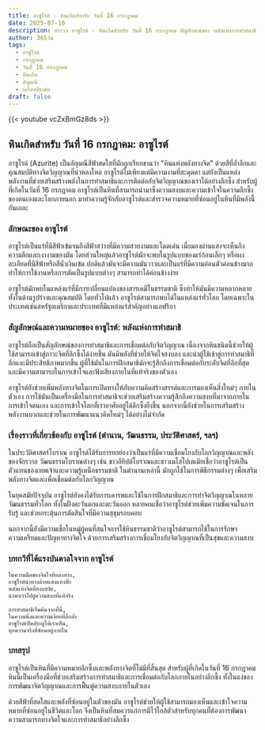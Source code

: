 ```yaml
---
title: อาซูไรต์ - หินเกิดสำหรับ วันที่ 16 กรกฎาคม
date: 2025-07-16
description: สำรวจ อาซูไรต์ - หินเกิดสำหรับ วันที่ 16 กรกฎาคม สัญลักษณ์ของ พลังแห่งการทำสมาธิ มาเรียนรู้ความหมายลึกซึ้งของหินพิเศษนี้
author: 365วัน
tags:
  - อาซูไรต์
  - กรกฎาคม
  - วันที่ 16 กรกฎาคม
  - หินเกิด
  - อัญมณี
  - เครื่องประดับ
draft: false
---
```


{{< youtube vcZxBmGz8ds >}}

## หินเกิดสำหรับ วันที่ 16 กรกฎาคม: อาซูไรต์

อาซูไรต์ (Azurite) เป็นอัญมณีสีฟ้าสดใสที่มักถูกเรียกขานว่า "หินแห่งพลังทางจิต" ด้วยสีที่ล้ำลึกและคุณสมบัติทางจิตวิญญาณที่น่าหลงใหล อาซูไรต์ไม่เพียงแต่มีความงามที่สะดุดตา แต่ยังเป็นแหล่งพลังงานที่ช่วยเสริมสร้างพลังในการทำสมาธิและการติดต่อกับจิตวิญญาณของเราได้อย่างลึกซึ้ง สำหรับผู้ที่เกิดในวันที่ 16 กรกฎาคม อาซูไรต์เป็นหินที่สามารถนำมาซึ่งความสงบและความเข้าใจในความลึกซึ้งของตนเองและโลกภายนอก มาทำความรู้จักกับอาซูไรต์และสำรวจความหมายที่ซ่อนอยู่ในหินที่มีพลังนี้กันเถอะ

### ลักษณะของ อาซูไรต์

อาซูไรต์เป็นแร่ที่มีสีฟ้าเข้มจนถึงสีฟ้าสว่างที่มีความสวยงามและโดดเด่น เมื่อมองผ่านแสงจะเห็นถึงความลึกและเงางามของมัน โดยส่วนใหญ่แล้วอาซูไรต์มักจะพบในรูปแบบของแร่ก้อนเล็กๆ หรือผงละเอียดที่มีสีฟ้าหรือสีน้ำเงินเข้ม ปกติแล้วมันจะมีความมันวาวและเป็นแร่ที่มีความอ่อนตัวค่อนข้างมาก ทำให้การใช้งานหรือการตัดเป็นรูปแบบต่างๆ สามารถทำได้ค่อนข้างง่าย

อาซูไรต์มักพบในแหล่งแร่ที่มีการเปลี่ยนแปลงของสารเคมีในธรรมชาติ ซึ่งทำให้มันมีความหลากหลายทั้งในด้านรูปร่างและคุณสมบัติ โดยทั่วไปแล้ว อาซูไรต์สามารถพบได้ในแหล่งแร่ทั่วโลก โดยเฉพาะในประเทศเช่นสหรัฐอเมริกาและประเทศที่มีแหล่งแร่สำคัญอย่างแอฟริกา

### สัญลักษณ์และความหมายของ อาซูไรต์: พลังแห่งการทำสมาธิ

อาซูไรต์ถือเป็นสัญลักษณ์ของการทำสมาธิและการเชื่อมต่อกับจิตวิญญาณ เนื่องจากหินชนิดนี้ช่วยให้ผู้ใช้สามารถเข้าสู่ภาวะจิตที่ลึกซึ้งได้ง่ายขึ้น มันมีพลังที่ช่วยให้จิตใจสงบลง และนำผู้ใช้เข้าสู่การทำสมาธิที่ลึกและมีประสิทธิภาพมากขึ้น ผู้ที่ใช้มันในการฝึกสมาธิมักจะรู้สึกถึงการเชื่อมต่อกับระดับจิตที่ลึกที่สุด และมีความสามารถในการเข้าใจและฟังเสียงภายในที่แท้จริงของตัวเอง

อาซูไรต์ยังช่วยเพิ่มพลังทางจิตในการเปิดทางให้กับความคิดสร้างสรรค์และการมองเห็นสิ่งใหม่ๆ ภายในตัวเอง การใช้มันเป็นเครื่องมือในการทำสมาธิจะช่วยเสริมสร้างความรู้สึกถึงความสงบที่มาจากภายใน การเข้าใจตนเอง และการเข้าใจโลกที่เราอาศัยอยู่ได้ลึกซึ้งยิ่งขึ้น นอกจากนี้ยังช่วยในการเสริมสร้างพลังงานบวกและช่วยในการพัฒนาแนวคิดใหม่ๆ ได้อย่างไม่จำกัด

### เรื่องราวที่เกี่ยวข้องกับ อาซูไรต์ (ตำนาน, วัฒนธรรม, ประวัติศาสตร์, ฯลฯ)

ในประวัติศาสตร์โบราณ อาซูไรต์ได้รับการยกย่องว่าเป็นแร่ที่มีความเชื่อมโยงกับโลกวิญญาณและพลังของจักรวาล วัฒนธรรมโบราณต่างๆ เช่น ชาวอียิปต์โบราณและชาวเมโสโปเตเมียเชื่อว่าอาซูไรต์เป็นตัวแทนของเทพเจ้าและความรู้เหนือธรรมชาติ ในตำนานเหล่านี้ มักถูกใช้ในการพิธีกรรมต่างๆ เพื่อเสริมพลังทางจิตและเพื่อเชื่อมต่อกับโลกวิญญาณ

ในยุคสมัยปัจจุบัน อาซูไรต์ยังคงได้รับการเคารพและใช้ในการฝึกสมาธิและการทำจิตวิญญาณในหลายวัฒนธรรมทั่วโลก ทั้งในฝั่งตะวันตกและตะวันออก หลายคนเชื่อว่าอาซูไรต์ช่วยเพิ่มความชัดเจนในการรับรู้ และช่วยกระตุ้นการตัดสินใจที่มีความสุขุมรอบคอบ

นอกจากนี้ยังมีความเชื่อในหมู่ผู้คนที่สนใจการใช้หินธรรมชาติว่าอาซูไรต์สามารถใช้ในการรักษาความเครียดและปัญหาทางจิตใจ ด้วยการเสริมสร้างการเชื่อมโยงกับจิตวิญญาณที่เป็นสุขและความสงบ

### บทกวีที่ได้แรงบันดาลใจจาก อาซูไรต์

```
ในความมืดของจิตใจที่หลงทาง,
อาซูไรต์นำทางด้วยแสงแห่งฟ้า
พลังแห่งจิตที่สงบสงัด,
นำพาเราไปสู่ความสงบที่แท้จริง

การทำสมาธิเริ่มต้นจากที่นี่,
ในความนิ่งและความเงียบที่ลึกล้ำ
อาซูไรต์เปิดประตูให้เราเห็น,
ทุกความจริงที่ซ่อนอยู่ภายใน
```

### บทสรุป

อาซูไรต์เป็นหินที่มีความหมายลึกซึ้งและพลังทางจิตที่ไม่มีที่สิ้นสุด สำหรับผู้ที่เกิดในวันที่ 16 กรกฎาคม หินนี้เป็นเครื่องมือที่ช่วยเสริมสร้างการทำสมาธิและการเชื่อมต่อกับโลกภายในอย่างลึกซึ้ง ทั้งในแง่ของการพัฒนาจิตวิญญาณและการฟื้นฟูความสงบภายในตัวเอง

ด้วยสีฟ้าที่สดใสและพลังที่ซ่อนอยู่ในตัวของมัน อาซูไรต์ช่วยให้ผู้ใช้สามารถมองเห็นและเข้าใจความหมายที่ซ่อนอยู่ในชีวิตและโลก จึงเป็นหินที่สมควรแก่การมีไว้ใกล้ตัวสำหรับทุกคนที่ต้องการพัฒนาความสามารถทางจิตใจและการทำสมาธิอย่างลึกซึ้ง